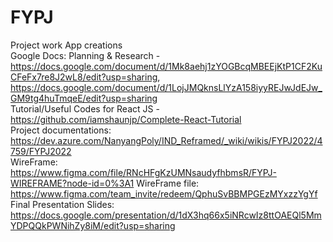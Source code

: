 # FYPJ
Project work
App creations<br/>
Google Docs: 
Planning & Research - https://docs.google.com/document/d/1Mk8aehj1zYOGBcqMBEEjKtP1CF2KuCFeFx7re8J2wL8/edit?usp=sharing, https://docs.google.com/document/d/1LojJMQknsLlYzA158iyyREJwJdEJw_GM9tg4huTmqeE/edit?usp=sharing
<br/>
Tutorial/Useful Codes for React JS - https://github.com/iamshaunjp/Complete-React-Tutorial
<br/>
Project documentations: https://dev.azure.com/NanyangPoly/IND_Reframed/_wiki/wikis/FYPJ2022/4759/FYPJ2022
<br/>
WireFrame: https://www.figma.com/file/RNcHFgKzUMNsaudyfhbmsR/FYPJ-WIREFRAME?node-id=0%3A1
WireFrame file: https://www.figma.com/team_invite/redeem/QphuSvBBMPGEzMYxzzYgYf
Final Presentation Slides:
https://docs.google.com/presentation/d/1dX3hq66x5iNRcwIz8ttOAEQl5MmYDPQQkPWNihZy8iM/edit?usp=sharing

